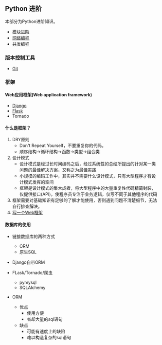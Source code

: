 ## Python 进阶
本部分为Python进阶知识。

- [模块进阶](Advanced_Module.md)
- [网络编程](Network_Programming.md)
- [并发编程](Concurrent_Programming.md)

### 版本控制工具
- [Git](Git.md)

### 框架
#### Web应用框架(Web application framework)
- [Django](django/Django.md)
- [Flask](flask/flask.md)
- Tornado

#### 什么是框架？
1. DRY原则
	- Don't Repeat Yourself，不要重复你的代码。
	- 顺序结构->循环结构->函数->类型->组合类
2. 设计模式
	- 设计模式是经过长时间编码之后，经过系统性的总结所提出的针对某一类问题的最佳解决方案，又称之为最佳实践
	- 小规模的编码工作中，其实并不需要什么设计模式，只有大型程序才有设计模式发挥的空间 
	- 框架是设计模式的集大成者，将大型程序中的大量重复性代码精简封装，仅提供接口(API)，使程序员专注于业务逻辑，仅写不同于其他程序的代码
3. 框架需要对基础知识有足够的了解才能使用，否则遇到问题不清楚细节，无法自行排查解决。 
4. [写一个Web框架](DIY_Frame.md)


#### 数据库的使用
- 链接数据库的两种方式
	- ORM
	- 原生SQL

- Django自带ORM
- FLask/Tornado/爬虫
	- pymysql
	- SQLAlchemy

- ORM
	- 优点
		- 使用方便
		- 省却大量的sql语句
	- 缺点
		- 可能有速度上的缺陷
		- 难以构造复杂的sql语句

